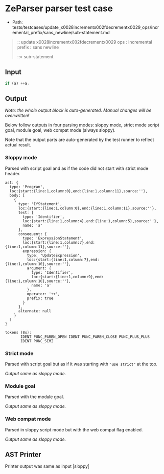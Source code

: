 # ZeParser parser test case

- Path: tests/testcases/update_x0028incrementx002fdecrementx0029_ops/incremental_prefix/sans_newline/sub-statement.md

> :: update x0028incrementx002fdecrementx0029 ops : incremental prefix : sans newline
>
> ::> sub-statement

## Input

`````js
if (a) ++a;
`````

## Output

_Note: the whole output block is auto-generated. Manual changes will be overwritten!_

Below follow outputs in four parsing modes: sloppy mode, strict mode script goal, module goal, web compat mode (always sloppy).

Note that the output parts are auto-generated by the test runner to reflect actual result.

### Sloppy mode

Parsed with script goal and as if the code did not start with strict mode header.

`````
ast: {
  type: 'Program',
  loc:{start:{line:1,column:0},end:{line:1,column:11},source:''},
  body: [
    {
      type: 'IfStatement',
      loc:{start:{line:1,column:0},end:{line:1,column:11},source:''},
      test: {
        type: 'Identifier',
        loc:{start:{line:1,column:4},end:{line:1,column:5},source:''},
        name: 'a'
      },
      consequent: {
        type: 'ExpressionStatement',
        loc:{start:{line:1,column:7},end:{line:1,column:11},source:''},
        expression: {
          type: 'UpdateExpression',
          loc:{start:{line:1,column:7},end:{line:1,column:10},source:''},
          argument: {
            type: 'Identifier',
            loc:{start:{line:1,column:9},end:{line:1,column:10},source:''},
            name: 'a'
          },
          operator: '++',
          prefix: true
        }
      },
      alternate: null
    }
  ]
}

tokens (8x):
       IDENT PUNC_PAREN_OPEN IDENT PUNC_PAREN_CLOSE PUNC_PLUS_PLUS
       IDENT PUNC_SEMI
`````

### Strict mode

Parsed with script goal but as if it was starting with `"use strict"` at the top.

_Output same as sloppy mode._

### Module goal

Parsed with the module goal.

_Output same as sloppy mode._

### Web compat mode

Parsed in sloppy script mode but with the web compat flag enabled.

_Output same as sloppy mode._

## AST Printer

Printer output was same as input [sloppy]